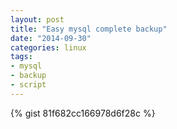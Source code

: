 ```yaml
---
layout: post
title: "Easy mysql complete backup"
date: "2014-09-30"
categories: linux
tags:
- mysql
- backup
- script
---
```


{% gist 81f682cc166978d6f28c %}
